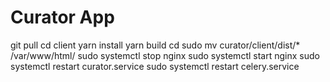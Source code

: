 # Curator App
git pull
cd client
yarn install
yarn build
cd
sudo mv curator/client/dist/* /var/www/html/
sudo systemctl stop nginx
sudo systemctl start nginx
sudo systemctl restart curator.service
sudo systemctl restart celery.service